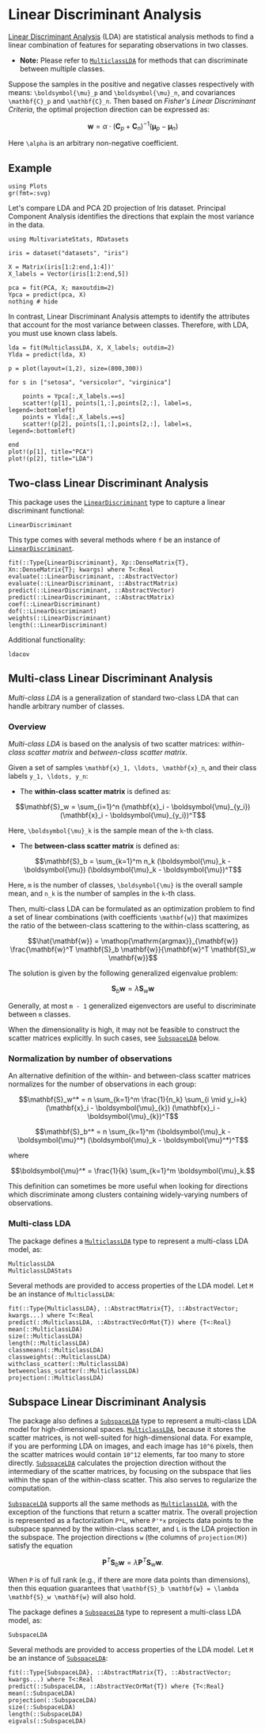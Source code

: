 # Linear Discriminant Analysis

[Linear Discriminant Analysis](http://en.wikipedia.org/wiki/Linear_discriminant_analysis) (LDA) are statistical analysis methods to find a linear combination of features for separating observations in two classes.
- **Note:** Please refer to [`MulticlassLDA`](@ref) for methods that can discriminate between multiple classes.

Suppose the samples in the positive and negative classes respectively with means: ``\boldsymbol{\mu}_p`` and ``\boldsymbol{\mu}_n``, and covariances ``\mathbf{C}_p`` and ``\mathbf{C}_n``. Then based on *Fisher's Linear Discriminant Criteria*, the optimal projection direction can be expressed as:

```math
\mathbf{w} = \alpha \cdot (\mathbf{C}_p + \mathbf{C}_n)^{-1} (\boldsymbol{\mu}_p - \boldsymbol{\mu}_n)
```
Here ``\alpha`` is an arbitrary non-negative coefficient.

## Example

```@setup MulticlassLDAex
using Plots
gr(fmt=:svg)
```

Let's compare LDA and PCA 2D projection of Iris dataset. Principal Component Analysis identifies the directions that explain the most variance in the data. 

```@example MulticlassLDAex
using MultivariateStats, RDatasets

iris = dataset("datasets", "iris")

X = Matrix(iris[1:2:end,1:4])'
X_labels = Vector(iris[1:2:end,5])

pca = fit(PCA, X; maxoutdim=2)
Ypca = predict(pca, X)
nothing # hide
```

In contrast,
Linear Discriminant Analysis attempts to identify the attributes that account for the most variance between classes. Therefore, with LDA, you must use known class labels.

```@example MulticlassLDAex
lda = fit(MulticlassLDA, X, X_labels; outdim=2)
Ylda = predict(lda, X)

p = plot(layout=(1,2), size=(800,300))

for s in ["setosa", "versicolor", "virginica"]

    points = Ypca[:,X_labels.==s]
    scatter!(p[1], points[1,:],points[2,:], label=s, legend=:bottomleft)
    points = Ylda[:,X_labels.==s]
    scatter!(p[2], points[1,:],points[2,:], label=s, legend=:bottomleft)

end
plot!(p[1], title="PCA")
plot!(p[2], title="LDA")
```

## Two-class Linear Discriminant Analysis

This package uses the [`LinearDiscriminant`](@ref) type to capture a linear discriminant functional:

```@docs
LinearDiscriminant
```

This type comes with several methods where ``f`` be an instance of  [`LinearDiscriminant`](@ref).

```@docs
fit(::Type{LinearDiscriminant}, Xp::DenseMatrix{T}, Xn::DenseMatrix{T}; kwargs) where T<:Real
evaluate(::LinearDiscriminant, ::AbstractVector)
evaluate(::LinearDiscriminant, ::AbstractMatrix)
predict(::LinearDiscriminant, ::AbstractVector)
predict(::LinearDiscriminant, ::AbstractMatrix)
coef(::LinearDiscriminant)
dof(::LinearDiscriminant)
weights(::LinearDiscriminant)
length(::LinearDiscriminant)
```

Additional functionality:
```@docs
ldacov
```

## Multi-class Linear Discriminant Analysis

*Multi-class LDA* is a generalization of standard two-class LDA that can handle arbitrary number of classes.

### Overview

*Multi-class LDA* is based on the analysis of two scatter matrices: *within-class scatter matrix* and *between-class scatter matrix*.

Given a set of samples ``\mathbf{x}_1, \ldots, \mathbf{x}_n``, and their class labels ``y_1, \ldots, y_n``:

- The **within-class scatter matrix** is defined as:
```math
\mathbf{S}_w = \sum_{i=1}^n (\mathbf{x}_i - \boldsymbol{\mu}_{y_i}) (\mathbf{x}_i - \boldsymbol{\mu}_{y_i})^T
```
Here, ``\boldsymbol{\mu}_k`` is the sample mean of the ``k``-th class.

- The **between-class scatter matrix** is defined as:
```math
\mathbf{S}_b = \sum_{k=1}^m n_k (\boldsymbol{\mu}_k - \boldsymbol{\mu}) (\boldsymbol{\mu}_k - \boldsymbol{\mu})^T
```
Here, ``m`` is the number of classes, ``\boldsymbol{\mu}`` is the overall sample mean, and ``n_k`` is the number of samples in the ``k``-th class.

Then, multi-class LDA can be formulated as an optimization problem to find a set of linear combinations (with coefficients ``\mathbf{w}``) that maximizes the ratio of the between-class scattering to the within-class scattering, as

```math
\hat{\mathbf{w}} = \mathop{\mathrm{argmax}}_{\mathbf{w}}
    \frac{\mathbf{w}^T \mathbf{S}_b \mathbf{w}}{\mathbf{w}^T \mathbf{S}_w \mathbf{w}}
```

The solution is given by the following generalized eigenvalue problem:

```math
\mathbf{S}_b \mathbf{w} = \lambda \mathbf{S}_w \mathbf{w}
```

Generally, at most ``m - 1`` generalized eigenvectors are useful to discriminate between ``m`` classes.

When the dimensionality is high, it may not be feasible to construct the scatter matrices explicitly. In such cases, see [`SubspaceLDA`](@ref) below.

### Normalization by number of observations

An alternative definition of the within- and between-class scatter matrices normalizes for the number of observations in each group:

```math
\mathbf{S}_w^* = n \sum_{k=1}^m \frac{1}{n_k} \sum_{i \mid y_i=k} (\mathbf{x}_i - \boldsymbol{\mu}_{k}) (\mathbf{x}_i - \boldsymbol{\mu}_{k})^T
```

```math
\mathbf{S}_b^* = n \sum_{k=1}^m (\boldsymbol{\mu}_k - \boldsymbol{\mu}^*) (\boldsymbol{\mu}_k - \boldsymbol{\mu}^*)^T
```

where
```math
\boldsymbol{\mu}^* = \frac{1}{k} \sum_{k=1}^m \boldsymbol{\mu}_k.
```

This definition can sometimes be more useful when looking for directions which discriminate among clusters containing widely-varying numbers of observations.

### Multi-class LDA

The package defines a [`MulticlassLDA`](@ref) type to represent a multi-class LDA model, as:

```@docs
MulticlassLDA
MulticlassLDAStats
```

Several methods are provided to access properties of the LDA model. Let `M` be an instance of `MulticlassLDA`:

```@docs
fit(::Type{MulticlassLDA}, ::AbstractMatrix{T}, ::AbstractVector; kwargs...) where T<:Real
predict(::MulticlassLDA, ::AbstractVecOrMat{T}) where {T<:Real}
mean(::MulticlassLDA)
size(::MulticlassLDA)
length(::MulticlassLDA)
classmeans(::MulticlassLDA)
classweights(::MulticlassLDA)
withclass_scatter(::MulticlassLDA)
betweenclass_scatter(::MulticlassLDA)
projection(::MulticlassLDA)
```

## Subspace Linear Discriminant Analysis

The package also defines a [`SubspaceLDA`](@ref) type to represent a multi-class LDA model for high-dimensional spaces.
[`MulticlassLDA`](@ref), because it stores the scatter matrices, is not well-suited for high-dimensional data.
For example, if you are performing LDA on images, and each image has ``10^6`` pixels, then the scatter matrices
would contain ``10^12`` elements, far too many to store directly.
[`SubspaceLDA`](@ref) calculates the projection direction without the intermediary of the scatter matrices,
by focusing on the subspace that lies within the span of the within-class scatter. This also
serves to regularize the computation.

[`SubspaceLDA`](@ref) supports all the same methods as [`MulticlassLDA`](@ref), with the exception of
the functions that return a scatter matrix.  The overall projection is represented as
a factorization ``P*L``, where ``P'*x`` projects data points to the subspace spanned by the within-class
scatter, and ``L`` is the LDA projection in the subspace.  The projection directions ``w``
(the columns of ``projection(M)``) satisfy the equation

```math
   \mathbf{P}^T \mathbf{S}_b \mathbf{w} = \lambda \mathbf{P}^T \mathbf{S}_w \mathbf{w}.
```

When ``P`` is of full rank (e.g., if there are more data points than dimensions), then this equation guarantees that
``\mathbf{S}_b \mathbf{w} = \lambda \mathbf{S}_w \mathbf{w}`` will also hold.

The package defines a [`SubspaceLDA`](@ref) type to represent a multi-class LDA model, as:

```@docs
SubspaceLDA
```

Several methods are provided to access properties of the LDA model. Let `M` be an instance of [`SubspaceLDA`](@ref):

```@docs
fit(::Type{SubspaceLDA}, ::AbstractMatrix{T}, ::AbstractVector; kwargs...) where T<:Real
predict(::SubspaceLDA, ::AbstractVecOrMat{T}) where {T<:Real}
mean(::SubspaceLDA)
projection(::SubspaceLDA)
size(::SubspaceLDA)
length(::SubspaceLDA)
eigvals(::SubspaceLDA)
```

